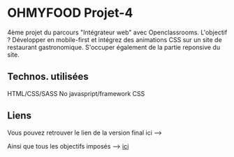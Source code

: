 <h1>OHMYFOOD Projet-4</h1>

4ème projet du parcours "Intégrateur web" avec Openclassrooms.
L'objectif ? Développer en mobile-first et intégrez des animations CSS sur un site de restaurant gastronomique. S'occuper également de la partie reponsive du site.

<h2>Technos. utilisées</h2>

HTML/CSS/SASS
No javaspript/framework CSS

<h2>Liens</h2>

Vous pouvez retrouver le lien de la version final ici --> 

Ainsi que tous les objectifs imposés --> <a href="https://course.oc-static.com/projects/D%C3%A9veloppeur+Web/IW_P4+Animations+CSS+Ohmyfood/Brief+creatif+site+Ohmyfood.pdf">ici</a>
